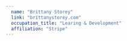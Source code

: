 ```yaml
---
  name: "Brittany Storey"
  link: "brittanystorey.com"
  occupation_title: "Learing & Development"
  affiliation: "Stripe"
---
```

